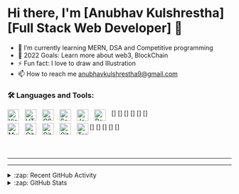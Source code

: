 # Hi there, I'm [Anubhav Kulshrestha][Full Stack Web Developer] 👋 

- 🌱 I’m currently learning MERN, DSA and Competitive programming
- 🥅 2022 Goals: Learn more about web3, BlockChain
- ⚡ Fun fact: I love to draw and Illustration
- 📫 How to reach me anubhavkulshrestha9@gmail.com



### 🛠 Languages and Tools: 

[<img align="left" alt="Visual Studio Code" width="26px" src="https://cdn.jsdelivr.net/gh/devicons/devicon/icons/vscode/vscode-original.svg" style="padding-right:10px;" />]
[<img align="left" alt="HTML5" width="26px" src="https://cdn.jsdelivr.net/gh/devicons/devicon/icons/html5/html5-original.svg" style="padding-right:10px;" />]
[<img align="left" alt="CSS3" width="26px" src="https://cdn.jsdelivr.net/gh/devicons/devicon/icons/css3/css3-original.svg" style="padding-right:10px;" />]
[<img align="left" alt="Sass" width="26px" src="https://cdn.jsdelivr.net/gh/devicons/devicon/icons/sass/sass-original.svg" style="padding-right:10px;" />]
[<img align="left" alt="JavaScript" width="26px" src="https://cdn.jsdelivr.net/gh/devicons/devicon/icons/javascript/javascript-original.svg" style="padding-right:10px;" />]
[<img align="left" alt="React" width="26px" src="https://cdn.jsdelivr.net/gh/devicons/devicon/icons/react/react-original.svg" style="padding-right:10px;" />]


[<img align="left" alt="MySQL" width="26px" src="https://cdn.jsdelivr.net/gh/devicons/devicon/icons/mysql/mysql-original.svg" style="padding-right:10px;" />]
[<img align="left" alt="Git" width="26px" src="https://cdn.jsdelivr.net/gh/devicons/devicon/icons/git/git-original.svg" style="padding-right:10px;" />]
[<img align="left" alt="GitHub" width="26px" src="https://user-images.githubusercontent.com/3369400/139447912-e0f43f33-6d9f-45f8-be46-2df5bbc91289.png" style="padding-right:10px;" />]
[<img align="left" alt="GitHub" width="26px" src="https://user-images.githubusercontent.com/3369400/139448065-39a229ba-4b06-434b-bc67-616e2ed80c8f.png" style="padding-right:10px;" />]
[<img align="left" alt="Terminal" width="26px" src="https://cdn.jsdelivr.net/gh/devicons/devicon@v2.15.1/devicon.min.css" />]

<br />
<br />

---

---

<details>
  <summary>:zap: Recent GitHub Activity</summary>
  
### ⚙️ &nbsp;GitHub Analytics

<p align="center">
<a href="https://github.com/anubhavkulshresthagit">
  <img height="180em" src="https://github-readme-stats-eight-theta.vercel.app/api?username=anubhavkulshresthagit&show_icons=true&theme=algolia&include_all_commits=true&count_private=true"/>
  <img height="180em" src="https://github-readme-stats-eight-theta.vercel.app/api/top-langs/?username=anubhavkulshresthagit&layout=compact&langs_count=8&theme=algolia"/>
  <img height="180em" src="https://github-readme-streak-stats.herokuapp.com/?user=anubhavkulshresthagit&theme=tokyonight"/>	
</a>
</p>




</details>

<details>
  <summary>:zap: GitHub Stats</summary>
<p>

### 🤝🏻 &nbsp;Connect with Me

<a href="https://www.linkedin.com/in/anubhav-kulshrestha-b318521a6/"><img src="https://img.shields.io/badge/-anubhavkulshresthagit-0077B5?style=flat&logo=Linkedin&logoColor=white"/></a>
<a href="mailto:anubhavkulshrestha9@gmail.com"><img src="https://img.shields.io/badge/-anubhavkulshrestha9@gmail.com-D14836?style=flat&logo=Gmail&logoColor=white"></a>
</p>
<!-- <p align="center"><img align="center" src="https://github-readme-streak-stats.herokuapp.com/?user=UtkarshMishra12&" alt="UtkarshMishra12" /></p> -->

</details>

